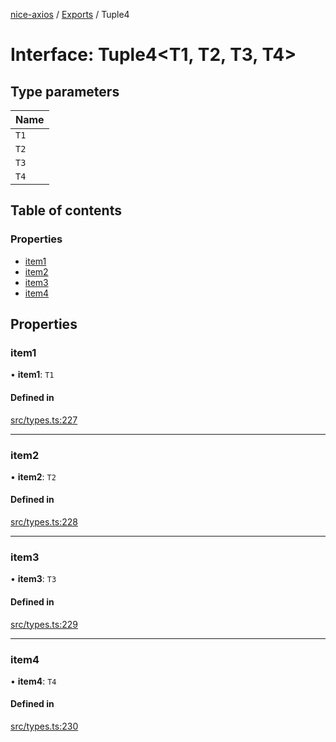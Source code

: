 [nice-axios](../README.md) / [Exports](../modules.md) / Tuple4

# Interface: Tuple4\<T1, T2, T3, T4\>

## Type parameters

| Name |
| :------ |
| `T1` |
| `T2` |
| `T3` |
| `T4` |

## Table of contents

### Properties

- [item1](Tuple4.md#item1)
- [item2](Tuple4.md#item2)
- [item3](Tuple4.md#item3)
- [item4](Tuple4.md#item4)

## Properties

### item1

• **item1**: `T1`

#### Defined in

[src/types.ts:227](https://github.com/sixdjango/nice-axios/blob/1789957/src/types.ts#L227)

___

### item2

• **item2**: `T2`

#### Defined in

[src/types.ts:228](https://github.com/sixdjango/nice-axios/blob/1789957/src/types.ts#L228)

___

### item3

• **item3**: `T3`

#### Defined in

[src/types.ts:229](https://github.com/sixdjango/nice-axios/blob/1789957/src/types.ts#L229)

___

### item4

• **item4**: `T4`

#### Defined in

[src/types.ts:230](https://github.com/sixdjango/nice-axios/blob/1789957/src/types.ts#L230)
